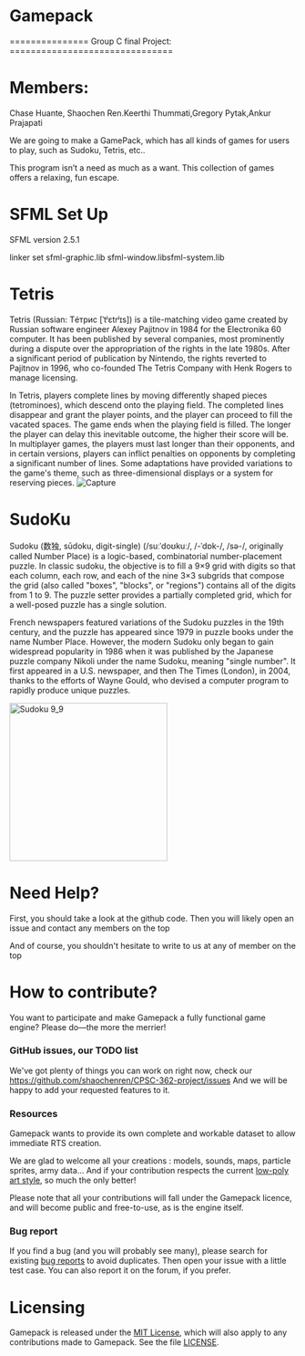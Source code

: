 # Gamepack
===============   Group C final Project:   ===============================

# Members:
Chase Huante, Shaochen Ren.Keerthi Thummati,Gregory Pytak,Ankur Prajapati

We are going to make a GamePack, which has all kinds of games for users to play, such as Sudoku, Tetris, etc.. 

This program isn’t a need as much as a want.  This collection of games offers a relaxing, fun escape.

# SFML Set Up

SFML version 2.5.1

linker set sfml-graphic.lib sfml-window.libsfml-system.lib


# Tetris
Tetris (Russian: Тéтрис [ˈtʲɛtrʲɪs]) is a tile-matching video game created by Russian software engineer Alexey Pajitnov in 1984 for the Electronika 60 computer. It has been published by several companies, most prominently during a dispute over the appropriation of the rights in the late 1980s. After a significant period of publication by Nintendo, the rights reverted to Pajitnov in 1996, who co-founded The Tetris Company with Henk Rogers to manage licensing.

In Tetris, players complete lines by moving differently shaped pieces (tetrominoes), which descend onto the playing field. The completed lines disappear and grant the player points, and the player can proceed to fill the vacated spaces. The game ends when the playing field is filled. The longer the player can delay this inevitable outcome, the higher their score will be. In multiplayer games, the players must last longer than their opponents, and in certain versions, players can inflict penalties on opponents by completing a significant number of lines. Some adaptations have provided variations to the game's theme, such as three-dimensional displays or a system for reserving pieces.
![Capture](https://user-images.githubusercontent.com/46946162/124189903-498e7100-da76-11eb-863d-d1c4cda4601f.PNG)



# SudoKu
Sudoku (数独, sūdoku, digit-single) (/suːˈdoʊkuː/, /-ˈdɒk-/, /sə-/, originally called Number Place) is a logic-based, combinatorial number-placement puzzle. In classic sudoku, the objective is to fill a 9×9 grid with digits so that each column, each row, and each of the nine 3×3 subgrids that compose the grid (also called "boxes", "blocks", or "regions") contains all of the digits from 1 to 9. The puzzle setter provides a partially completed grid, which for a well-posed puzzle has a single solution.

French newspapers featured variations of the Sudoku puzzles in the 19th century, and the puzzle has appeared since 1979 in puzzle books under the name Number Place. However, the modern Sudoku only began to gain widespread popularity in 1986 when it was published by the Japanese puzzle company Nikoli under the name Sudoku, meaning "single number". It first appeared in a U.S. newspaper, and then The Times (London), in 2004, thanks to the efforts of Wayne Gould, who devised a computer program to rapidly produce unique puzzles.

<img width="277" alt="Sudoku 9_9 " src="https://user-images.githubusercontent.com/46946162/124190001-6cb92080-da76-11eb-8326-9f9bfa884472.png">

# Need Help?
First, you should take a look at the github code.  Then you will likely open an issue and contact any members on the top

And of course, you shouldn't hesitate to write to us at any of member on the top
# How to contribute?
You want to participate and make Gamepack a fully functional game engine? Please do&mdash;the more the merrier!

### GitHub issues, our TODO list
We've got plenty of things you can work on right now, check our https://github.com/shaochenren/CPSC-362-project/issues And we will be happy to add your requested features to it.

### Resources
Gamepack wants to provide its own complete and workable dataset to allow immediate RTS creation.

We are glad to welcome all your creations : models, sounds, maps, particle sprites, army data... And if your contribution respects the current <a href="https://pinterest.com/search/pins/?q=low%20poly" target="_blank">low-poly art style</a>, so much the only better!

Please note that all your contributions will fall under the Gamepack licence, and will become public and free-to-use, as is the engine itself.


### Bug report
If you find a bug (and you will probably see many), please search for existing <a href="https://github.com/methusalah/OpenRTS/issues?q=is%3Aopen+is%3Aissue+label%3Abug" target="_blank">bug reports</a> to avoid duplicates. Then open your issue with a little test case. You can also report it on the forum, if you prefer.

# Licensing
Gamepack is released under the <a href="http://choosealicense.com/licenses/mit/" target="_blank">MIT License</a>, which will also apply to any contributions made to Gamepack. See the file <a href="https://raw.githubusercontent.com/methusalah/OpenRTS/master/LICENSE" target="_blank">LICENSE</a>.




